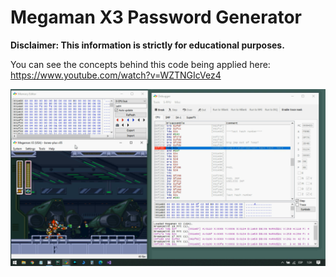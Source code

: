 # Megaman X3 Password Generator

**Disclaimer: This information is strictly for educational purposes.** 

You can see the concepts behind this code being applied here: https://www.youtube.com/watch?v=WZTNGIcVez4

![alt text](https://github.com/postcode-x/mmx3-password-generator/blob/main/screenshot.png)


